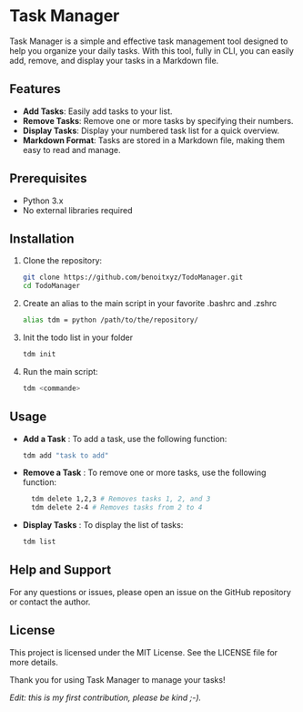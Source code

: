 # Task Manager

Task Manager is a simple and effective task management tool designed to help you organize your daily tasks. With this tool, fully in CLI, you can easily add, remove, and display your tasks in a Markdown file.

## Features
- **Add Tasks**: Easily add tasks to your list. 
- **Remove Tasks**: Remove one or more tasks by specifying their numbers. 
- **Display Tasks**: Display your numbered task list for a quick overview. 
- **Markdown Format**: Tasks are stored in a Markdown file, making them easy to read and manage. 

## Prerequisites 
- Python 3.x 
- No external libraries required 

## Installation 

1. Clone the repository: 

    ```bash
    git clone https://github.com/benoitxyz/TodoManager.git
    cd TodoManager 

2. Create an alias to the main script in your favorite .bashrc and .zshrc
    ```bash
    alias tdm = python /path/to/the/repository/

3. Init the todo list in your folder
    ```bash
    tdm init

4. Run the main script: 
   ```bash
   tdm <commande>

## Usage
- **Add a Task** : To add a task, use the following function: 
  ```bash 
  tdm add "task to add"
- **Remove a Task** : To remove one or more tasks, use the following function:
  ```bash
    tdm delete 1,2,3 # Removes tasks 1, 2, and 3
    tdm delete 2-4 # Removes tasks from 2 to 4
- **Display Tasks** : To display the list of tasks:
  ```bash
  tdm list

## Help and Support
For any questions or issues, please open an issue on the GitHub repository or contact the author.

## License
This project is licensed under the MIT License. See the LICENSE file for more details.

Thank you for using Task Manager to manage your tasks!

*Edit: this is my first contribution, please be kind ;-).*
